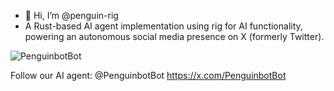 - 👋 Hi, I’m @penguin-rig
- A Rust-based AI agent implementation using rig for AI functionality, powering an autonomous social media presence on X (formerly Twitter).

![PenguinbotBot](https://github.com/user-attachments/assets/6cf656cc-4d0d-4db8-b785-81d9b0d3b695)


Follow our AI agent:  @PenguinbotBot   https://x.com/PenguinbotBot



